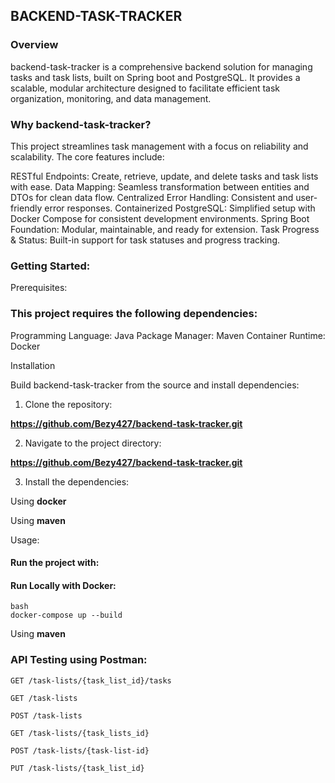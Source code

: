 <h2>BACKEND-TASK-TRACKER</h2>

<h3>Overview</h3> 
<p></p>backend-task-tracker is a comprehensive backend solution for managing tasks and task lists, built on Spring boot and PostgreSQL. It provides a scalable, modular architecture designed to facilitate efficient task organization, monitoring, and data management.</p>

<h3>Why backend-task-tracker?</h3>

<p>This project streamlines task management with a focus on reliability and scalability. The core features include:</p>

 RESTful Endpoints: Create, retrieve, update, and delete tasks and task lists with ease.
 Data Mapping: Seamless transformation between entities and DTOs for clean data flow.
 Centralized Error Handling: Consistent and user-friendly error responses.
 Containerized PostgreSQL: Simplified setup with Docker Compose for consistent development environments.
 Spring Boot Foundation: Modular, maintainable, and ready for extension.
 Task Progress & Status: Built-in support for task statuses and progress tracking.

<h3>Getting Started:</h3

<h3>Prerequisites:</h3>

<h3>This project requires the following dependencies:</h3>

 Programming Language: Java
 Package Manager: Maven
 Container Runtime: Docker

Installation

 Build backend-task-tracker from the source and install dependencies:
 
 1. Clone the repository:
  
  **https://github.com/Bezy427/backend-task-tracker.git**

 2. Navigate to the project directory:
 
  **https://github.com/Bezy427/backend-task-tracker.git**

 3. Install the dependencies:

  Using **docker**

  Using **maven**
  
  Usage:
 
 <h4>Run the project with:</h4>

  <h4>Run Locally with Docker:</h4>
 
  ```
  bash
  docker-compose up --build
  ```
  Using **maven**

 <h3>API Testing using Postman:</h3>

  ```
 GET /task-lists/{task_list_id}/tasks
  ```
  ```
 GET /task-lists
  ```
  ```
 POST /task-lists
  ```
  ```
 GET /task-lists/{task_lists_id}
  ```

  ```
 POST /task-lists/{task-list-id}
  ```

  ```
 PUT /task-lists/{task_list_id}
  ```
